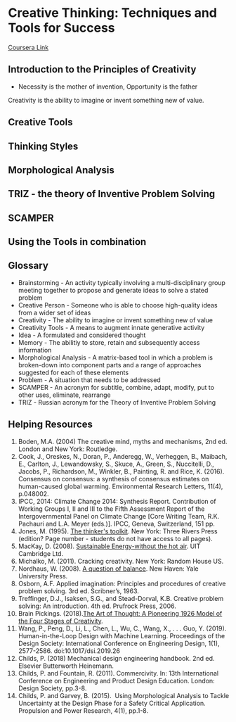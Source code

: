 # Creative Thinking: Techniques and Tools for Success

[Coursera Link](https://www.coursera.org/learn/creative-thinking-techniques-and-tools-for-success)

## Introduction to the Principles of Creativity

- Necessity is the mother of invention, Opportunity is the father

Creativity is the ability to imagine or invent something new of value.

## Creative Tools

## Thinking Styles

## Morphological Analysis

## TRIZ - the theory of Inventive Problem Solving

## SCAMPER

## Using the Tools in combination

## Glossary

- Brainstorming - An activity typically involving a multi-disciplinary group meeting together to propose and generate ideas to solve a stated problem
- Creative Person - Someone who is able to choose high-quality ideas from a wider set of ideas
- Creativity - The ability to imagine or invent something new of value
- Creativity Tools - A means to augment innate generative activity
- Idea - A formulated and considered thought
- Memory - The abilitiy to store, retain and subsequently access information
- Morphological Analysis - A matrix-based tool in which a problem is broken-down into component parts and a range of approaches suggested for each of these elements
- Problem - A situation that needs to be addressed
- SCAMPER - An acronym for subtitle, combine, adapt, modify, put to other uses, eliminate, rearrange
- TRIZ - Russian acronym for the Theory of Inventive Problem Solving

## Helping Resources

1.  Boden, M.A. (2004) The creative mind, myths and mechanisms, 2nd ed. London and New York: Routledge.
2.  Cook, J., Oreskes, N., Doran, P., Anderegg, W., Verheggen, B., Maibach, E., Carlton, J., Lewandowsky, S., Skuce, A., Green, S., Nuccitelli, D., Jacobs, P., Richardson, M., Winkler, B., Painting, R. and Rice, K. (2016). Consensus on consensus: a synthesis of consensus estimates on human-caused global warming. Environmental Research Letters, 11(4), p.048002.
3.  IPCC, 2014: Climate Change 2014: Synthesis Report. Contribution of Working Groups I, II and III to the Fifth Assessment Report of the Intergovernmental Panel on Climate Change \[Core Writing Team, R.K. Pachauri and L.A. Meyer (eds.)\]. IPCC, Geneva, Switzerland, 151 pp.
4.  Jones, M. (1995). [The thinker's toolkit](https://books.google.co.uk/books?id=oYojFVG7UqgC&pg=PR4&lpg=PR4&dq=Jones,+A.N.D.+The+thinker%E2%80%99s+toolkit.+Three+Rivers+Press,+1995&source=bl&ots=ybX_rNdyH4&sig=KI2Gj9_cUq5UO6t7VXE8XJR-9R4&hl=en&sa=X&ved=0ahUKEwjwz7P4ztPZAhVRLFAKHcRaDx8Q6AEIWTAH#v=onepage&q=Jones%2C%20A.N.D.%20The%20thinker%E2%80%99s%20toolkit.%20Three%20Rivers%20Press%2C%201995&f=false). New York: Three Rivers Press (edition? Page number - students do not have access to all pages).
5.  MacKay, D. (2008). [Sustainable Energy-without the hot air](https://www.withouthotair.com/download.html). UIT Cambridge Ltd.
6.  Michalko, M. (2011). Cracking creativity. New York: Random House US.
7.  Nordhaus, W. (2008). [A question of balance](https://books.google.co.uk/books?hl=en&lr=&id=XD_XBQAAQBAJ&oi=fnd&pg=PR9&dq=global+warming&ots=bntZcC5E31&sig=5KO-Wzo8rxUi4evuxv_NtgvdC9g#v=onepage&q=global%20warming&f=false). New Haven: Yale University Press.
8.  Osborn, A.F. Applied imagination: Principles and procedures of creative problem solving. 3rd ed. Scribner’s, 1963.
9.  Treffinger, D.J., Isaksen, S.G., and Stead-Dorval, K.B. Creative problem solving: An introduction. 4th ed. Prufrock Press, 2006.
10. Brain Pickings. (2018).[The Art of Thought: A Pioneering 1926 Model of the Four Stages of Creativity](https://www.brainpickings.org/2013/08/28/the-art-of-thought-graham-wallas-stages/).
11. Wang, P., Peng, D., Li, L., Chen, L., Wu, C., Wang, X., . . . Guo, Y. (2019). Human-in-the-Loop Design with Machine Learning. Proceedings of the Design Society: International Conference on Engineering Design, 1(1), 2577-2586. doi:10.1017/dsi.2019.26
12. Childs, P. (2018) Mechanical design engineering handbook. 2nd ed. Elsevier Butterworth Heinemann.
13. Childs, P. and Fountain, R. (2011). Commercivity. In: 13th International Conference on Engineering and Product Design Education. London: Design Society, pp.3-8.
14. Childs, P. and Garvey, B. (2015).  Using Morphological Analysis to Tackle Uncertainty at the Design Phase for a Safety Critical Application. Propulsion and Power Research, 4(1), pp.1-8.
